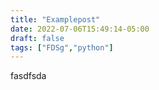 ```yaml
---
title: "Examplepost"
date: 2022-07-06T15:49:14-05:00
draft: false
tags: ["FDSg","python"]
---
```

fasdfsda
